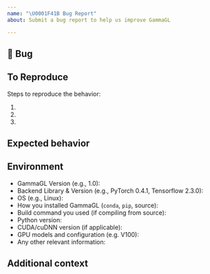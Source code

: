 ```yaml
---
name: "\U0001F41B Bug Report"
about: Submit a bug report to help us improve GammaGL

---
```


## 🐛 Bug

<!-- A clear and concise description of what the bug is. -->

## To Reproduce

Steps to reproduce the behavior:

1.
1.
1.

<!-- If you have a code sample, error messages, stack traces, please provide it here as well -->

## Expected behavior

<!-- A clear and concise description of what you expected to happen. -->

## Environment

 - GammaGL Version (e.g., 1.0):
 - Backend Library & Version (e.g., PyTorch 0.4.1, Tensorflow 2.3.0):
 - OS (e.g., Linux):
 - How you installed GammaGL (`conda`, `pip`, source):
 - Build command you used (if compiling from source):
 - Python version:
 - CUDA/cuDNN version (if applicable):
 - GPU models and configuration (e.g. V100):
 - Any other relevant information:

## Additional context

<!-- Add any other context about the problem here. -->
